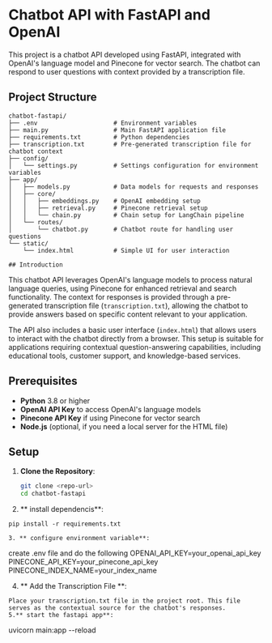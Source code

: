 # Chatbot API with FastAPI and OpenAI

This project is a chatbot API developed using FastAPI, integrated with OpenAI's language model and Pinecone for vector search. The chatbot can respond to user questions with context provided by a transcription file.

## Project Structure

```plaintext
chatbot-fastapi/
├── .env                     # Environment variables
├── main.py                  # Main FastAPI application file
├── requirements.txt         # Python dependencies
├── transcription.txt        # Pre-generated transcription file for chatbot context
├── config/
│   └── settings.py          # Settings configuration for environment variables
├── app/
│   ├── models.py            # Data models for requests and responses
│   ├── core/
│   │   ├── embeddings.py    # OpenAI embedding setup
│   │   ├── retrieval.py     # Pinecone retrieval setup
│   │   └── chain.py         # Chain setup for LangChain pipeline
│   └── routes/
│       └── chatbot.py       # Chatbot route for handling user questions
└── static/
    └── index.html           # Simple UI for user interaction
    
## Introduction

```
This chatbot API leverages OpenAI's language models to process natural language queries, using Pinecone for enhanced retrieval and search functionality. The context for responses is provided through a pre-generated transcription file (`transcription.txt`), allowing the chatbot to provide answers based on specific content relevant to your application.

The API also includes a basic user interface (`index.html`) that allows users to interact with the chatbot directly from a browser. This setup is suitable for applications requiring contextual question-answering capabilities, including educational tools, customer support, and knowledge-based services.

## Prerequisites

- **Python** 3.8 or higher
- **OpenAI API Key** to access OpenAI's language models
- **Pinecone API Key** if using Pinecone for vector search
- **Node.js** (optional, if you need a local server for the HTML file)

## Setup

1. **Clone the Repository**:
   ```bash
   git clone <repo-url>
   cd chatbot-fastapi
2. ** install dependencis**:
```
pip install -r requirements.txt

3. ** configure environment variable**:
```
create .env file and do the following 
OPENAI_API_KEY=your_openai_api_key
PINECONE_API_KEY=your_pinecone_api_key
PINECONE_INDEX_NAME=your_index_name

4. ** Add the Transcription File **: 
```
Place your transcription.txt file in the project root. This file serves as the contextual source for the chatbot's responses.
5.** start the fastapi app**:
```
uvicorn main:app --reload
